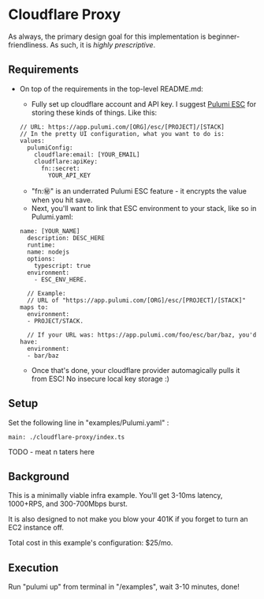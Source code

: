 # Cloudflare Proxy

As always, the primary design goal for this implementation is beginner-friendliness. As such, it is _highly prescriptive_.

## Requirements

- On top of the requirements in the top-level README.md:

  - Fully set up cloudflare account and API key. I suggest [Pulumi ESC](https://www.pulumi.com/docs/esc/) for storing these kinds of things. Like this:

  ```
  // URL: https://app.pulumi.com/[ORG]/esc/[PROJECT]/[STACK]
  // In the pretty UI configuration, what you want to do is:
  values:
    pulumiConfig:
      cloudflare:email: [YOUR_EMAIL]
      cloudflare:apiKey:
        fn::secret:
          YOUR_API_KEY
  ```

  - "fn::secret:" is an underrated Pulumi ESC feature - it encrypts the value when you hit save.
  - Next, you'll want to link that ESC environment to your stack, like so in Pulumi.yaml:

  ```
  name: [YOUR_NAME]
    description: DESC_HERE
    runtime:
    name: nodejs
    options:
      typescript: true
    environment:
      - ESC_ENV_HERE.

    // Example:
    // URL of "https://app.pulumi.com/[ORG]/esc/[PROJECT]/[STACK]" maps to:
    environment:
    - PROJECT/STACK.

    // If your URL was: https://app.pulumi.com/foo/esc/bar/baz, you'd have:
    environment:
    - bar/baz
  ```

  - Once that's done, your cloudflare provider automagically pulls it from ESC! No insecure local key storage :)

## Setup

Set the following line in "examples/Pulumi.yaml" :

```
main: ./cloudflare-proxy/index.ts
```

TODO - meat n taters here

## Background

This is a minimally viable infra example. You'll get 3-10ms latency, 1000+RPS, and 300-700Mbps burst.

It is also designed to not make you blow your 401K if you forget to turn an EC2 instance off.

Total cost in this example's configuration: $25/mo.

## Execution

Run "pulumi up" from terminal in "/examples", wait 3-10 minutes, done!
